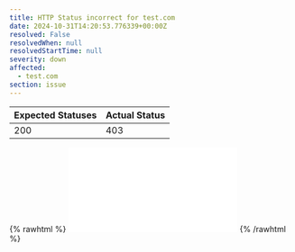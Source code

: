 ```yaml
---
title: HTTP Status incorrect for test.com
date: 2024-10-31T14:20:53.776339+00:00Z
resolved: False
resolvedWhen: null
resolvedStartTime: null
severity: down
affected:
  - test.com
section: issue
---
```


| Expected Statuses | Actual Status  |
|-------------------|----------------|
| 200 | 403 |


{% rawhtml %}
<embed src="./test.com-http.html" type="text/html">
{% /rawhtml %}